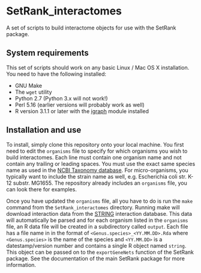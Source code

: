 # SetRank_interactomes
A set of scripts to build interactome objects for use with the SetRank package. 

## System requirements

This set of scripts should work on any basic Linux / Mac OS X installation. You need to have the following installed:
* GNU Make
* The `wget` utility
* Python 2.7 (Python 3.x will not work!)
* Perl 5.16 (earlier versions will probably work as well)
* R version 3.1.1 or later with the [igraph](http://igraph.org/r/) module installed

## Installation and use

To install, simply clone this repository onto your local machine. You first need to edit the `organisms` file to specify for which organisms you wish to build interactomes. Each line must contain one organism name and not contain any trailing or leading spaces. You must use the exact same species name as used in the [NCBI Taxonomy database](http://www.ncbi.nlm.nih.gov/Taxonomy/Browser/wwwtax.cgi). For micro-organisms, you typically want to include the strain name as well, e.g. Escherichia coli str. K-12 substr. MG1655. The repository already includes an `organisms` file, you can look there for examples.

Once you have updated the `organisms` file, all you have to do is run the `make` command from the `SetRank_interactomes` directory. Running make will download interaction data from the [STRING](http://string-db.org/) interaction database. This data will automatically be parsed and for each organism listed in the `organisms` file, an R data file will be created in a subdirectory called `output`. Each file has a file name in in the format of `<Genus.species>_<YY.MM.DD>.Rda` where `<Genus.species>` is the name of the species and `<YY.MM.DD>` is a datestamp/version number and contains a single R object named `string`. This object can be passed on to the `exportGeneNets` function of the SetRank package. See the documentation of the main SetRank package for more information.

